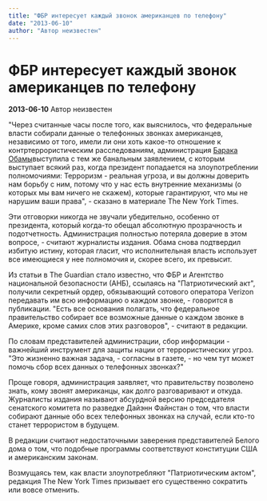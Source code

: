 ```yaml
---
title: "ФБР интересует каждый звонок американцев по телефону"
date: "2013-06-10"
author: "Автор неизвестен"
---
```


# ФБР интересует каждый звонок американцев по телефону

**2013-06-10** Автор неизвестен

"Через считанные часы после того, как выяснилось, что федеральные власти собирали данные о телефонных звонках американцев, независимо от того, имели ли они хоть какое-то отношение к контртеррористическим расследованиям, администрация [Барака Обамы](http://file.liga.net/person/550-barak-obama.html)выступила с тем же банальным заявлением, с которым выступает всякий раз, когда президент попадается на злоупотреблении полномочиями: Терроризм - реальная угроза, и вы должны доверить нам борьбу с ним, потому что у нас есть внутренние механизмы (о которых мы вам ничего не скажем), которые гарантируют, что мы не нарушим ваши права", - сказано в материале The New York Times.

Эти отговорки никогда не звучали убедительно, особенно от президента, который когда-то обещал абсолютную прозрачность и подотчетность. Администрация полностью потеряла доверие в этом вопросе, - считают журналисты издания. Обама снова подтвердил избитую истину, которая гласит, что исполнительная власть использует все имеющиеся у нее полномочия и, скорее всего, их превысит.

Из статьи в The Guardian стало известно, что ФБР и Агентство национальной безопасности (АНБ), ссылаясь на "Патриотический акт", получили секретный ордер, обязывающий сотового оператора Verizon передавать им всю информацию о каждом звонке, - говорится в публикации. "Есть все основания полагать, что федеральное правительство собирает все возможные данные о каждом звонке в Америке, кроме самих слов этих разговоров", - считают в редакции.

По словам представителей администрации, сбор информации - важнейший инструмент для защиты нации от террористических угроз. "Это жизненно важная задача, - согласны в газете, - но чем тут может помочь сбор всех данных о телефонных звонках?"

Проще говоря, администрация заявляет, что правительству позволено знать, кому звонят американцы, как долго разговаривают и откуда. Журналисты издания называют абсурдной версию председателя сенатского комитета по разведке Дайэнн Файнстан о том, что власти собирают данные обо всех телефонных звонках на случай, если кто-то станет террористом в будущем.

В редакции считают недостаточными заверения представителей Белого дома о том, что подобные программы соответствуют конституции США и американским законам.

Возмущаясь тем, как власти злоупотребляют "Патриотическим актом", редакция The New York Times призывает его существенно сократить или вовсе отменить.